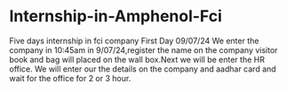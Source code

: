 # Internship-in-Amphenol-Fci
Five days internship in fci company
First Day
09/07/24
We enter the company in 10:45am in 9/07/24,register the name on the company visitor book and bag will placed on the wall box.Next we will be enter the HR office. We will enter our the details on the company and aadhar card and wait for the office for 2 or 3 hour.
